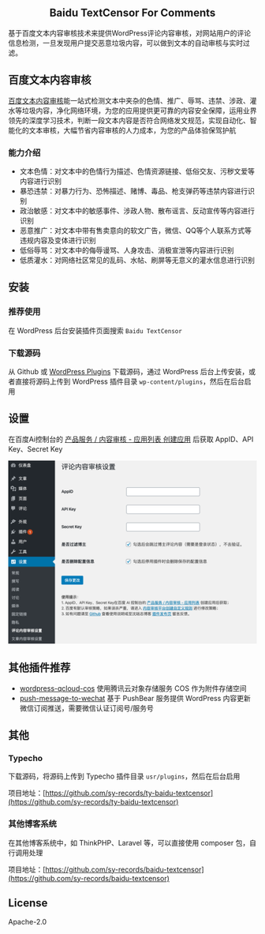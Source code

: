 <h2 align="center">Baidu TextCensor For Comments</h2>

基于百度文本内容审核技术来提供WordPress评论内容审核，对网站用户的评论信息检测，一旦发现用户提交恶意垃圾内容，可以做到文本的自动审核与实时过滤。

## 百度文本内容审核

[百度文本内容审核](https://ai.baidu.com/tech/textcensoring)能一站式检测文本中夹杂的色情、推广、辱骂、违禁、涉政、灌水等垃圾内容，净化网络环境，为您的应用提供更可靠的内容安全保障，运用业界领先的深度学习技术，判断一段文本内容是否符合网络发文规范，实现自动化、智能化的文本审核，大幅节省内容审核的人力成本，为您的产品体验保驾护航

### 能力介绍

* 文本色情：对文本中的色情行为描述、色情资源链接、低俗交友、污秽文爱等内容进行识别
* 暴恐违禁：对暴力行为、恐怖描述、赌博、毒品、枪支弹药等违禁内容进行识别
* 政治敏感：对文本中的敏感事件、涉政人物、散布谣言、反动宣传等内容进行识别
* 恶意推广：对文本中带有售卖意向的软文广告，微信、QQ等个人联系方式等违规内容及变体进行识别
* 低俗辱骂：对文本中的侮辱谩骂、人身攻击、消极宣泄等内容进行识别
* 低质灌水：对网络社区常见的乱码、水帖、刷屏等无意义的灌水信息进行识别

## 安装

### 推荐使用

在 WordPress 后台安装插件页面搜索 `Baidu TextCensor`

### 下载源码

从 Github 或 [WordPress Plugins](https://wordpress.org/plugins/baidu-textcensor/) 下载源码，通过 WordPress 后台上传安装，或者直接将源码上传到 WordPress 插件目录 `wp-content/plugins`，然后在后台启用

## 设置

在百度Ai控制台的 [产品服务 / 内容审核 - 应用列表 创建应用](https://console.bce.baidu.com/ai/?fromai=1#/ai/antiporn/app/list) 后获取 AppID、API Key、Secret Key

![](screenshot-1.png)

## 其他插件推荐

* [wordpress-qcloud-cos](https://github.com/sy-records/wordpress-qcloud-cos) 使用腾讯云对象存储服务 COS 作为附件存储空间
* [push-message-to-wechat](https://github.com/sy-records/push-message-to-wechat) 基于 PushBear 服务提供 WordPress 内容更新微信订阅推送，需要微信认证订阅号/服务号

## 其他

### Typecho

下载源码，将源码上传到 Typecho 插件目录 `usr/plugins`，然后在后台启用

项目地址：[https://github.com/sy-records/ty-baidu-textcensor](https://github.com/sy-records/ty-baidu-textcensor)

### 其他博客系统

在其他博客系统中，如 ThinkPHP、Laravel 等，可以直接使用 composer 包，自行调用处理

项目地址：[https://github.com/sy-records/baidu-textcensor](https://github.com/sy-records/baidu-textcensor)

## License

Apache-2.0
